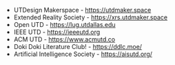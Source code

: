 - UTDesign Makerspace - https://utdmaker.space
- Extended Reality Society - https://xrs.utdmaker.space
- Open UTD - https://lug.utdallas.edu
- IEEE UTD - https://ieeeutd.org
- ACM UTD - https://www.acmutd.co
- Doki Doki Literature Club! - https://ddlc.moe/
- Artificial Intelligence Society - https://aisutd.org/
